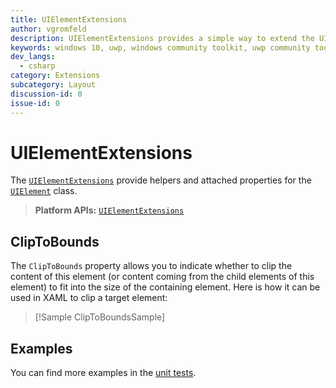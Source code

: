 ```yaml
---
title: UIElementExtensions
author: vgromfeld
description: UIElementExtensions provides a simple way to extend the UIElement class
keywords: windows 10, uwp, windows community toolkit, uwp community toolkit, uwp toolkit, UIElement, extensions
dev_langs:
  - csharp
category: Extensions
subcategory: Layout
discussion-id: 0
issue-id: 0
---
```


# UIElementExtensions

The [`UIElementExtensions`](/dotnet/api/microsoft.toolkit.uwp.ui.extensions.uielementextensions) provide helpers and attached properties for the [`UIElement`](/uwp/api/windows.ui.xaml.uielement) class.

> **Platform APIs:** [`UIElementExtensions`](/dotnet/api/microsoft.toolkit.uwp.ui.extensions.uielementextensions)

## ClipToBounds

The `ClipToBounds` property allows you to indicate whether to clip the content of this element (or content coming from the child elements of this element) to fit into the size of the containing element. Here is how it can be used in XAML to clip a target element:

> [!Sample ClipToBoundsSample]

## Examples

You can find more examples in the [unit tests](https://github.com/windows-toolkit/WindowsCommunityToolkit/tree/rel/7.1.0/UnitTests).

